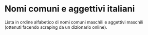 # Nomi comuni e aggettivi italiani
Lista in ordine alfabetico di nomi comuni maschili e aggettivi maschili (ottenuti facendo scraping da un dizionario online).
